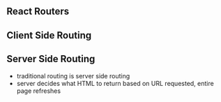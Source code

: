 ## React Routers

## Client Side Routing

## Server Side Routing
* traditional routing is server side routing
* server decides what HTML to return based on URL requested, entire page refreshes
